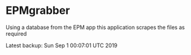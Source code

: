 # EPMgrabber
Using a database from the EPM app this application scrapes the files as required


Latest backup: Sun Sep 1 00:07:01 UTC 2019
